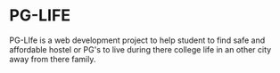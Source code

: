 # PG-LIFE
PG-LIfe is a web development project to help student to find safe and affordable hostel or PG's to live during there college life in an other city away from there family.
